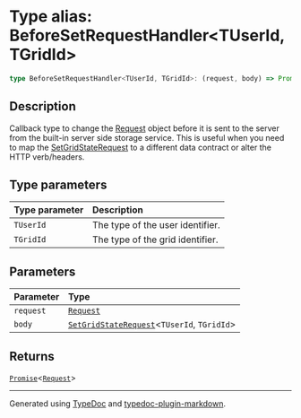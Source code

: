 # Type alias: BeforeSetRequestHandler\<TUserId, TGridId\>

```ts
type BeforeSetRequestHandler<TUserId, TGridId>: (request, body) => Promise<Request>;
```

## Description

Callback type to change the [Request](https://developer.mozilla.org/docs/Web/API/Request)
object before it is sent to the server from the built-in server side storage service. This is useful
when you need to map the [SetGridStateRequest](../interfaces/SetGridStateRequest.md) to a different data contract or alter the HTTP verb/headers.

## Type parameters

| Type parameter | Description |
| :------ | :------ |
| `TUserId` | The type of the user identifier. |
| `TGridId` | The type of the grid identifier. |

## Parameters

| Parameter | Type |
| :------ | :------ |
| `request` | [`Request`]( https://developer.mozilla.org/docs/Web/API/Request ) |
| `body` | [`SetGridStateRequest`](../interfaces/SetGridStateRequest.md)\<`TUserId`, `TGridId`\> |

## Returns

[`Promise`]( https://developer.mozilla.org/docs/Web/JavaScript/Reference/Global_Objects/Promise )\<[`Request`]( https://developer.mozilla.org/docs/Web/API/Request )\>

***

Generated using [TypeDoc](https://typedoc.org) and [typedoc-plugin-markdown](https://typedoc-plugin-markdown.org).
